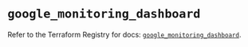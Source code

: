 # `google_monitoring_dashboard`

Refer to the Terraform Registry for docs: [`google_monitoring_dashboard`](https://registry.terraform.io/providers/hashicorp/google-beta/5.21.0/docs/resources/google_monitoring_dashboard).
